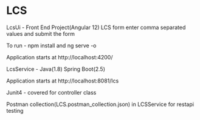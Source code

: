 # LCS

LcsUi - Front End Project(Angular 12) LCS form enter comma separated values and submit the form

To run - npm install and ng serve -o

Application starts at http://localhost:4200/

LcsService - Java(1.8) Spring Boot(2.5)

Application starts at http://localhost:8081/lcs

Junit4 - covered for controller class

Postman collection(LCS.postman_collection.json) in LCSService for restapi testing